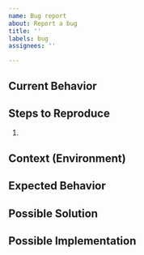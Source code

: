 ```yaml
---
name: Bug report
about: Report a bug
title: ''
labels: bug
assignees: ''

---
```



## Current Behavior


## Steps to Reproduce
1. 

## Context (Environment)


## Expected Behavior


## Possible Solution


## Possible Implementation
